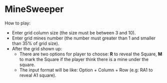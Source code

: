 # MineSweeper

How to play:
* Enter grid column size (the size must be between 3 and 10).
* Enter grid mines number (the number must greater than 1 and smaller than 35% of grid size).
* After the grid shown up:
  * There are two options for player to choose: <b>R</b> to reveal the Square, <b>M</b> to mark the Square if the player think there is a mine under the square.
  * The input format will be like: Option + Column + Row (e.g: RA1 to reveal A1 square).
